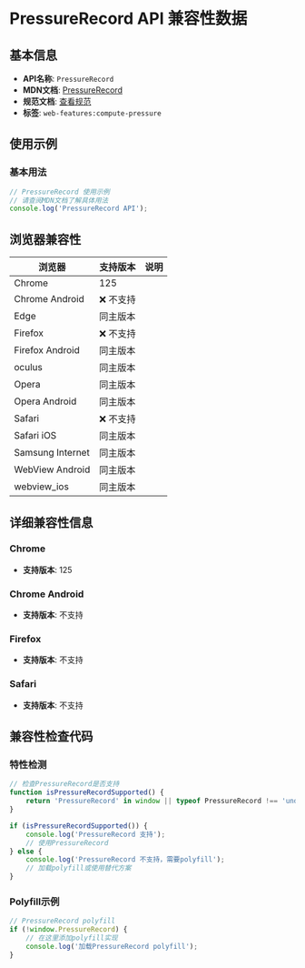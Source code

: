 # PressureRecord API 兼容性数据

## 基本信息

- **API名称**: `PressureRecord`
- **MDN文档**: [PressureRecord](https://developer.mozilla.org/docs/Web/API/PressureRecord)
- **规范文档**: [查看规范](https://w3c.github.io/compute-pressure/#the-pressurerecord-interface)
- **标签**: `web-features:compute-pressure`

## 使用示例

### 基本用法

```javascript
// PressureRecord 使用示例
// 请查阅MDN文档了解具体用法
console.log('PressureRecord API');
```

## 浏览器兼容性

| 浏览器 | 支持版本 | 说明 |
|--------|----------|------|
| Chrome | 125 |  |
| Chrome Android | ❌ 不支持 |  |
| Edge | 同主版本 |  |
| Firefox | ❌ 不支持 |  |
| Firefox Android | 同主版本 |  |
| oculus | 同主版本 |  |
| Opera | 同主版本 |  |
| Opera Android | 同主版本 |  |
| Safari | ❌ 不支持 |  |
| Safari iOS | 同主版本 |  |
| Samsung Internet | 同主版本 |  |
| WebView Android | 同主版本 |  |
| webview_ios | 同主版本 |  |

## 详细兼容性信息

### Chrome

- **支持版本**: 125

### Chrome Android

- **支持版本**: 不支持

### Firefox

- **支持版本**: 不支持

### Safari

- **支持版本**: 不支持

## 兼容性检查代码

### 特性检测

```javascript
// 检查PressureRecord是否支持
function isPressureRecordSupported() {
    return 'PressureRecord' in window || typeof PressureRecord !== 'undefined';
}

if (isPressureRecordSupported()) {
    console.log('PressureRecord 支持');
    // 使用PressureRecord
} else {
    console.log('PressureRecord 不支持，需要polyfill');
    // 加载polyfill或使用替代方案
}
```

### Polyfill示例

```javascript
// PressureRecord polyfill
if (!window.PressureRecord) {
    // 在这里添加polyfill实现
    console.log('加载PressureRecord polyfill');
}
```

